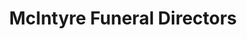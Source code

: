---
title: "McIntyre Funeral Directors"
url: /dunblane/mcintyre-funeral-directors/
shop: funeral directors
---